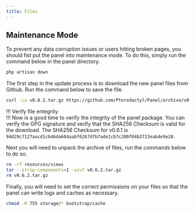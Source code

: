 ```yaml
---
title: Files
---
```


## Maintenance Mode
To prevent any data corruption issues or users hitting broken pages, you should fist put the panel into maintenance mode. To do this, simply run the command below in the panel directory.

```sh
php artisan down
```

The first step in the update process is to download the new panel files from Github. Run the command below to save the file.
```sh
curl -Lo v0.6.2.tar.gz https://github.com/Pterodactyl/Panel/archive/v0.6.2.tar.gz
```
!!!  Verify file entegrity  
!!! Now is a good time to verify the integrity of the panel package. You can verify the GPG signature and verify that the SHA256 Checksum is valid for the download. The SHA256 Checksum for v0.6.1 is `94d29c7127aacd1cb46da604aabf6267d7b7ade1cb7c280f04b3713eab4e9e28`.

Next you will need to unpack the archive of files, run the commands below to do so.
```sh
rm -rf resources/views
tar --strip-components=1 -xzvf v0.6.2.tar.gz
rm v0.6.2.tar.gz
```

Finally, you will need to set the correct permissions on your files so that the panel can write logs and caches as necessary.
```sh
chmod -R 755 storage/* bootstrap/cache
```